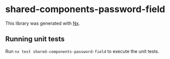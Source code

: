 # shared-components-password-field

This library was generated with [Nx](https://nx.dev).

## Running unit tests

Run `nx test shared-components-password-field` to execute the unit tests.
